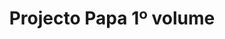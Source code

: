 ---
Numero: 311
title: Projecto Papa 1º volume
Autor: Clifford D Simak
Co-autor: 
Ano-de-Publicacao: 1983
Titulo-original: Project Pope
Tradutor: Eurico da Fonseca
Co-tradutor: 
Ano-de-edicao: 1981
alias: Clifford-D-Simak
Autor2-alias: 
Tradutor1-alias: Eurico-da-Fonseca
Tradutor2-alias: 
Titulo-link: 311-Projecto-Papa-1-volume
Capa: António Pedro
pags: 181
Capa-link: Antonio-Pedro
---